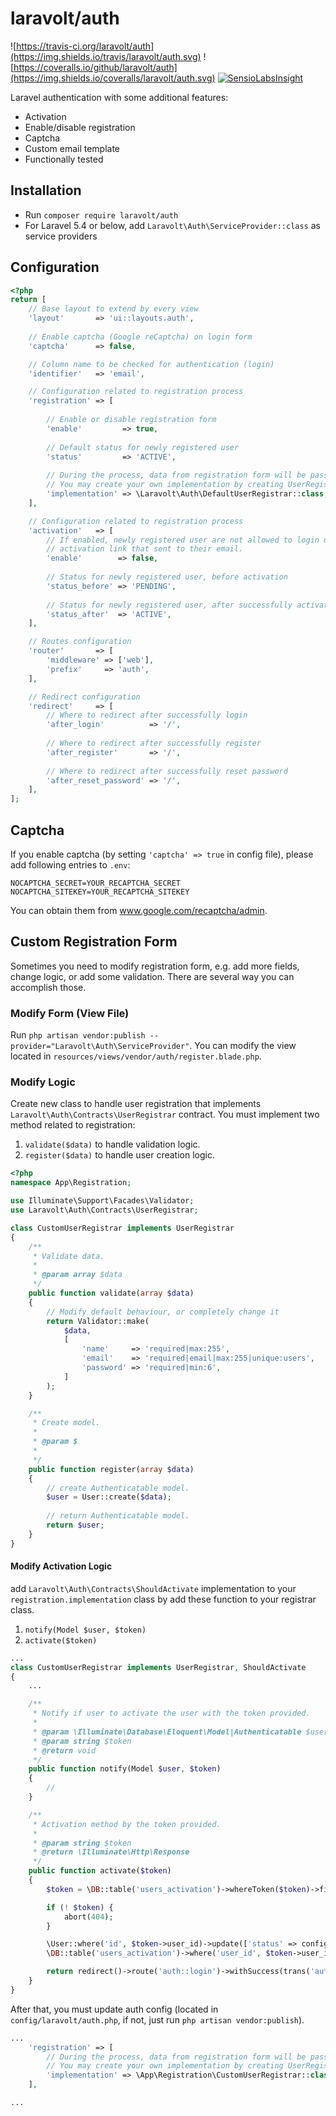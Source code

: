 # laravolt/auth

![https://travis-ci.org/laravolt/auth](https://img.shields.io/travis/laravolt/auth.svg)
![https://coveralls.io/github/laravolt/auth](https://img.shields.io/coveralls/laravolt/auth.svg)
[![SensioLabsInsight](https://insight.sensiolabs.com/projects/64a4da48-4cab-418e-9594-cb90d7f3e792/mini.png)](https://insight.sensiolabs.com/projects/64a4da48-4cab-418e-9594-cb90d7f3e792)

Laravel authentication with some additional features:

* Activation
* Enable/disable registration
* Captcha
* Custom email template
* Functionally tested


## Installation

* Run `composer require laravolt/auth`
* For Laravel 5.4 or below, add `Laravolt\Auth\ServiceProvider::class` as service providers

## Configuration

```php
<?php
return [
    // Base layout to extend by every view
    'layout'       => 'ui::layouts.auth',
    
    // Enable captcha (Google reCaptcha) on login form
    'captcha'      => false,

    // Column name to be checked for authentication (login)
    'identifier'   => 'email',

    // Configuration related to registration process
    'registration' => [
        
        // Enable or disable registration form
        'enable'         => true,
        
        // Default status for newly registered user        
        'status'         => 'ACTIVE',
        
        // During the process, data from registration form will be passed to this class.
        // You may create your own implementation by creating UserRegistrar class.
        'implementation' => \Laravolt\Auth\DefaultUserRegistrar::class,
    ],

    // Configuration related to registration process
    'activation'   => [
        // If enabled, newly registered user are not allowed to login until they click
        // activation link that sent to their email.
        'enable'        => false,
        
        // Status for newly registered user, before activation        
        'status_before' => 'PENDING',
        
        // Status for newly registered user, after successfully activate their account
        'status_after'  => 'ACTIVE',
    ],

    // Routes configuration
    'router'       => [
        'middleware' => ['web'],
        'prefix'     => 'auth',
    ],

    // Redirect configuration
    'redirect'     => [
        // Where to redirect after successfully login
        'after_login'          => '/',
        
        // Where to redirect after successfully register
        'after_register'       => '/',
        
        // Where to redirect after successfully reset password
        'after_reset_password' => '/',
    ],
];
```

## Captcha
If you enable captcha (by setting `'captcha' => true` in config file), please add following entries to `.env`:
```
NOCAPTCHA_SECRET=YOUR_RECAPTCHA_SECRET
NOCAPTCHA_SITEKEY=YOUR_RECAPTCHA_SITEKEY
```
You can obtain them from www.google.com/recaptcha/admin.

## Custom Registration Form
Sometimes you need to modify registration form, e.g. add more fields, change logic, or add some validation.
There are several way you can accomplish those.

### Modify Form (View File)
Run `php artisan vendor:publish --provider="Laravolt\Auth\ServiceProvider"`. 
You can modify the view located in `resources/views/vendor/auth/register.blade.php`.

### Modify Logic
Create new class to handle user registration that implements `Laravolt\Auth\Contracts\UserRegistrar` contract.
You must implement two method related to registration:
1. `validate($data)` to handle validation logic.
2. `register($data)` to handle user creation logic.

```php
<?php
namespace App\Registration;

use Illuminate\Support\Facades\Validator;
use Laravolt\Auth\Contracts\UserRegistrar;

class CustomUserRegistrar implements UserRegistrar
{
    /**
     * Validate data.
     * 
     * @param array $data
     */
    public function validate(array $data)
    {
        // Modify default behaviour, or completely change it
        return Validator::make(
            $data,
            [
                'name'     => 'required|max:255',
                'email'    => 'required|email|max:255|unique:users',
                'password' => 'required|min:6',
            ]
        );
    }

    /**
     * Create model.
     * 
     * @param $
     * 
     */
    public function register(array $data)
    {
        // create Authenticatable model.
        $user = User::create($data);
        
        // return Authenticatable model.
        return $user;
    }
}

```

#### Modify Activation Logic

add `Laravolt\Auth\Contracts\ShouldActivate` implementation to your `registration.implementation` class by add these function to your registrar class.
1. `notify(Model $user, $token)`
2. `activate($token)`
```php
...
class CustomUserRegistrar implements UserRegistrar, ShouldActivate
{
    ...

    /**
     * Notify if user to activate the user with the token provided.
     * 
     * @param \Illuminate\Database\Eloquent\Model|Authenticatable $user
     * @param string $token
     * @return void
     */
    public function notify(Model $user, $token)
    {
        //
    }

    /**
     * Activation method by the token provided.
     * 
     * @param string $token
     * @return \Illuminate\Http\Response
     */
    public function activate($token)
    {
        $token = \DB::table('users_activation')->whereToken($token)->first();

        if (! $token) {
            abort(404);
        }

        \User::where('id', $token->user_id)->update(['status' => config('laravolt.auth.activation.status_after')]);
        \DB::table('users_activation')->where('user_id', $token->user_id)->delete();

        return redirect()->route('auth::login')->withSuccess(trans('auth::auth.activation_success'));
    }
}
```

After that, you must update auth config (located in `config/laravolt/auth.php`, if not, just run `php artisan vendor:publish`).

```php
...
    'registration' => [
        // During the process, data from registration form will be passed to this class.
        // You may create your own implementation by creating UserRegistrar class.
        'implementation' => \App\Registration\CustomUserRegistrar::class,
    ],

...
```
